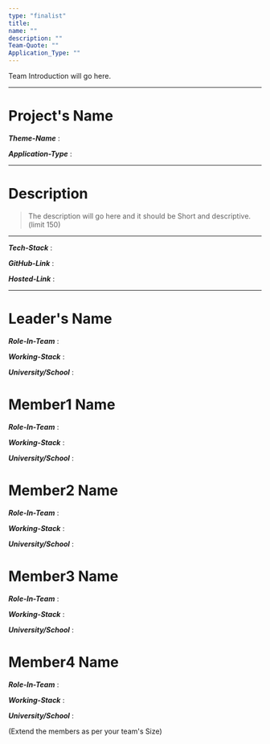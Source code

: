 ```yaml
---
type: "finalist"                   
title: 
name: ""
description: ""
Team-Quote: ""
Application_Type: ""
---
```


Team Introduction will go here.

---

# Project's Name

_**Theme-Name**_ : 

_**Application-Type**_ :   

---

# Description

> The description will go here and it should be Short and descriptive. (limit 150)


---

_**Tech-Stack**_  :   

_**GitHub-Link**_ :   

_**Hosted-Link**_ :   


---


# Leader's Name

_**Role-In-Team**_  : 

_**Working-Stack**_ : 

_**University/School**_ :


# Member1 Name

_**Role-In-Team**_  : 

_**Working-Stack**_ : 

_**University/School**_ :



# Member2 Name

_**Role-In-Team**_  : 

_**Working-Stack**_ : 

_**University/School**_ :



# Member3 Name

_**Role-In-Team**_  : 

_**Working-Stack**_ : 

_**University/School**_ :



# Member4 Name

_**Role-In-Team**_  : 

_**Working-Stack**_ : 

_**University/School**_ :


(Extend the members as per your team's Size)
